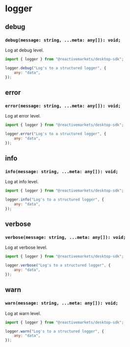 # logger

## debug <Badge text="M" type="warning" vertical="middle" />

### `debug(message: string, ...meta: any[]): void;`

Log at debug level.

```js
import { logger } from "@reactivemarkets/desktop-sdk";

logger.debug("Log's to a structured logger", {
    any: "data",
});
```

## error <Badge text="M" type="warning" vertical="middle" />

### `error(message: string, ...meta: any[]): void;`

Log at error level.

```js
import { logger } from "@reactivemarkets/desktop-sdk";

logger.error("Log's to a structured logger", {
    any: "data",
});
```

## info <Badge text="M" type="warning" vertical="middle" />

### `info(message: string, ...meta: any[]): void;`

Log at info level.

```js
import { logger } from "@reactivemarkets/desktop-sdk";

logger.info("Log's to a structured logger", {
    any: "data",
});
```

## verbose <Badge text="M" type="warning" vertical="middle" />

### `verbose(message: string, ...meta: any[]): void;`

Log at verbose level.

```js
import { logger } from "@reactivemarkets/desktop-sdk";

logger.verbose("Log's to a structured logger", {
    any: "data",
});
```

## warn <Badge text="M" type="warning" vertical="middle" />

### `warn(message: string, ...meta: any[]): void;`

Log at warn level.

```js
import { logger } from "@reactivemarkets/desktop-sdk";

logger.warn("Log's to a structured logger", {
    any: "data",
});
```
